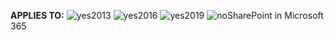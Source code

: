 **APPLIES TO:** ![yes](../media/yes.png)2013 ![yes](../media/yes.png)2016 ![yes](../media/yes.png)2019 ![no](../media/no.png)SharePoint in Microsoft 365
